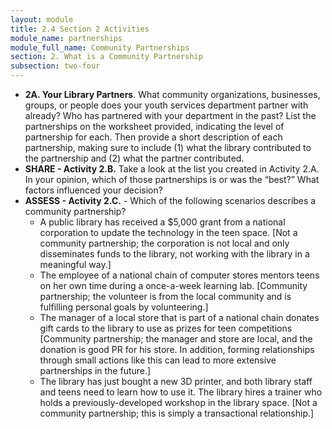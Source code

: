 ```yaml
---
layout: module
title: 2.4 Section 2 Activities
module_name: partnerships
module_full_name: Community Partnerships
section: 2. What is a Community Partnership
subsection: two-four
---
```


- **2A. Your Library Partners**. What community organizations, businesses, groups, or people does your youth services department partner with already? Who has partnered with your department in the past? List the partnerships on the worksheet provided, indicating the level of partnership for each. Then provide a short description of each partnership, making sure to include (1) what the library contributed to the partnership and (2) what the partner contributed. 
- **SHARE - Activity 2.B.** Take a look at the list you created in Activity 2.A. In your opinion, which of those partnerships is or was the “best?” What factors influenced your decision? 
- **ASSESS - Activity 2.C.** - Which of the following scenarios describes a community partnership?  
  - A public library has received a $5,000 grant from a national corporation to update the technology in the teen space. [Not a community partnership; the corporation is not local and only disseminates funds to the library, not working with the library in a meaningful way.] 
  - The employee of a national chain of computer stores mentors teens on her own time during a once-a-week learning lab. [Community partnership; the volunteer is from the local community and is fulfilling personal goals by volunteering.] 
  - The manager of a local store that is part of a national chain donates gift cards to the library to use as prizes for teen competitions [Community partnership; the manager and store are local, and the donation is good PR for his store. In addition, forming relationships through small actions like this can lead to more extensive partnerships in the future.] 
  - The library has just bought a new 3D printer, and both library staff and teens need to learn how to use it. The library hires a trainer who holds a previously-developed workshop in the library space. [Not a community partnership; this is simply a transactional relationship.] 
